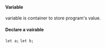 #### Variable

variable is container to store program's value.

#### Declare a vairable

`let a;`
`let b;`
